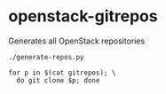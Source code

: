 # openstack-gitrepos
Generates all OpenStack repositories

```
./generate-repos.py

for p in $(cat gitrepos); \
  do git clone $p; done
```
